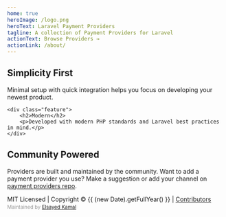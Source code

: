 ```yaml
---
home: true
heroImage: /logo.png
heroText: Laravel Payment Providers
tagline: A collection of Payment Providers for Laravel
actionText: Browse Providers →
actionLink: /about/
---
```


<style>
.hero .description {
    max-width:40rem !important
}

.hero img {
    height: 10em;
}

.maintain {
    display: block;
    margin-top: 0.3em;
    color: #989898;
}
</style>

<div class="features">
  <div class="feature">
    <h2>Simplicity First</h2>
    <p>Minimal setup with quick integration helps you focus on developing your newest product.</p>
  </div>

    <div class="feature">
        <h2>Modern</h2>
        <p>Developed with modern PHP standards and Laravel best practices in mind.</p>
    </div>

  <div class="feature">
    <h2>Community Powered</h2>
    <p>Providers are built and maintained by the community.
Want to add a payment provider you use? Make a suggestion or add your channel on 
<a href="https://github.com/laravel-pay/payment-providers">payment providers repo</a>.</p>
  </div>
</div>

<div class="footer">
    MIT Licensed | Copyright © {{ (new Date).getFullYear() }} | <a href="https://github.com/orgs/laravel-pay/people">Contributors</a>
    <small class="maintain">Maintained by <a href="https://github.com/elsayed85">Elsayed Kamal</a></small>
</div>
